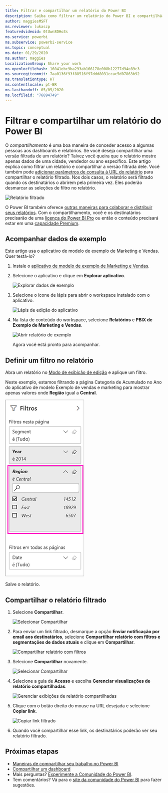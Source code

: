 ```yaml
---
title: Filtrar e compartilhar um relatório do Power BI
description: Saiba como filtrar um relatório do Power BI e compartilhá-lo com colegas de trabalho em sua organização.
author: maggiesMSFT
ms.reviewer: lukaszp
featuredvideoid: 0tUwn8DHo3s
ms.service: powerbi
ms.subservice: powerbi-service
ms.topic: conceptual
ms.date: 01/29/2020
ms.author: maggies
LocalizationGroup: Share your work
ms.openlocfilehash: 16041ebc9ba293ab166178e008b12277d94e89c3
ms.sourcegitcommit: 7aa0136f93f88516f97ddd8031ccac5d07863b92
ms.translationtype: HT
ms.contentlocale: pt-BR
ms.lasthandoff: 05/05/2020
ms.locfileid: "76894749"
---
```

# <a name="filter-and-share-a-power-bi-report"></a>Filtrar e compartilhar um relatório do Power BI
O *compartilhamento* é uma boa maneira de conceder acesso a algumas pessoas aos dashboards e relatórios. Se você deseja compartilhar uma versão filtrada de um relatório? Talvez você queira que o relatório mostre apenas dados de uma cidade, vendedor ou ano específico. Este artigo explica como filtrar um relatório e compartilhar a versão filtrada dele. Você também pode [adicionar parâmetros de consulta à URL do relatório](service-url-filters.md) para compartilhar o relatório filtrado. Nos dois casos, o relatório será filtrado quando os destinatários o abrirem pela primeira vez. Eles poderão desmarcar as seleções de filtro no relatório.

![Relatório filtrado](media/service-share-reports/power-bi-share-filter-pane-report.png)

O Power BI também oferece [outras maneiras para colaborar e distribuir seus relatórios](service-how-to-collaborate-distribute-dashboards-reports.md). Com o compartilhamento, você e os destinatários precisarão de uma [licença do Power BI Pro](service-features-license-type.md) ou então o conteúdo precisará estar em uma [capacidade Premium](service-premium-what-is.md). 

## <a name="follow-along-with-sample-data"></a>Acompanhar dados de exemplo

Este artigo usa o aplicativo de modelo de exemplo de Marketing e Vendas. Quer testá-lo? 

1. Instale o [aplicativo de modelo de exemplo de Marketing e Vendas](https://appsource.microsoft.com/product/power-bi/microsoft-retail-analysis-sample.salesandmarketingsample?tab=Overview).
2. Selecione o aplicativo e clique em **Explorar aplicativo**.

   ![Explorar dados de exemplo](media/service-share-reports/power-bi-sample-explore-data.png)

3. Selecione o ícone de lápis para abrir o workspace instalado com o aplicativo.

    ![Lápis de edição do aplicativo](media/service-share-reports/power-bi-edit-pencil-app.png)

4. Na lista de conteúdo do workspace, selecione **Relatórios** e **PBIX de Exemplo de Marketing e Vendas**.

    ![Abrir relatório de exemplo](media/service-share-reports/power-bi-open-sample-report.png)

    Agora você está pronto para acompanhar.

## <a name="set-a-filter-in-the-report"></a>Definir um filtro no relatório

Abra um relatório no [Modo de exibição de edição](consumer/end-user-reading-view.md) e aplique um filtro.

Neste exemplo, estamos filtrando a página Categoria de Acumulado no Ano do aplicativo de modelo Exemplo de vendas e marketing para mostrar apenas valores onde **Região** igual a **Central**. 
 
![Painel de filtro do relatório](media/service-share-reports/power-bi-share-report-filter.png)

Salve o relatório.

## <a name="share-the-filtered-report"></a>Compartilhar o relatório filtrado

1. Selecione **Compartilhar**.

   ![Selecionar Compartilhar](media/service-share-reports/power-bi-share.png)

2. Para enviar um link filtrado, desmarque a opção **Enviar notificação por email aos destinatários**, selecione **Compartilhar relatório com filtros e segmentações de dados atuais** e clique em **Compartilhar**.

    ![Compartilhar relatório com filtros](media/service-share-reports/power-bi-share-with-filters.png)

4. Selecione **Compartilhar** novamente.

   ![Selecionar Compartilhar](media/service-share-reports/power-bi-share.png)

5. Selecione a guia de **Acesso** e escolha **Gerenciar visualizações de relatório compartilhadas**.

    ![Gerenciar exibições de relatório compartilhadas](media/service-share-reports/power-bi-manage-shared-report-views.png)

6. Clique com o botão direito do mouse na URL desejada e selecione **Copiar link**.

    ![Copiar link filtrado](media/service-share-reports/power-bi-copy-filtered-link.png)

7. Quando você compartilhar esse link, os destinatários poderão ver seu relatório filtrado. 


## <a name="next-steps"></a>Próximas etapas
* [Maneiras de compartilhar seu trabalho no Power BI](service-how-to-collaborate-distribute-dashboards-reports.md)
* [Compartilhar um dashboard](service-share-dashboards.md)
* Mais perguntas? [Experimente a Comunidade do Power BI](https://community.powerbi.com/).
* Tem comentários? Vá para o [site da comunidade do Power BI](https://community.powerbi.com/) para fazer sugestões.

